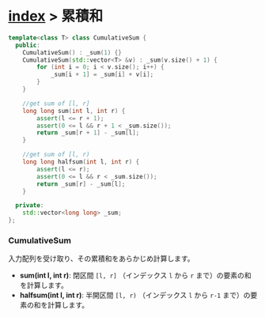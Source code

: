 # [index](index) > 累積和

```cpp
template<class T> class CumulativeSum {
  public:
    CumulativeSum() : _sum(1) {}
    CumulativeSum(std::vector<T> &v) : _sum(v.size() + 1) {
        for (int i = 0; i < v.size(); i++) {
            _sum[i + 1] = _sum[i] + v[i];
        }
    }

    //get sum of [l, r]
    long long sum(int l, int r) {
        assert(l <= r + 1);
        assert(0 <= l && r + 1 < _sum.size());
        return _sum[r + 1] - _sum[l];
    }

    //get sum of [l, r)
    long long halfsum(int l, int r) {
        assert(l <= r);
        assert(0 <= l && r < _sum.size());
        return _sum[r] - _sum[l];
    }

  private:
    std::vector<long long> _sum;
};
```

### CumulativeSum

入力配列を受け取り、その累積和をあらかじめ計算します。

- **sum(int l, int r)**: 閉区間 `[l, r]` （インデックス `l` から `r` まで）の要素の和を計算します。
- **halfsum(int l, int r)**: 半開区間 `[l, r)` （インデックス `l` から `r-1` まで）の要素の和を計算します。